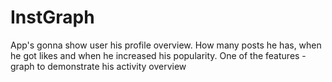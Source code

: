 # InstGraph
App's gonna show user his profile overview. How many posts he has, when he got likes and when he increased his popularity. One of the features - graph to demonstrate his activity overview
